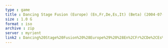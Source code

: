```yaml
---
type : game
title : Dancing Stage Fusion (Europe) (En,Fr,De,Es,It) (Beta) (2004-07-08)
size : 1.0 G
format : iso
archive : zip
server : myrient
link2 : Dancing%20Stage%20Fusion%20%28Europe%29%20%28En%2CFr%2CDe%2CEs%2CIt%29%20%28Beta%29%20%282004-07-08%29
---
```

